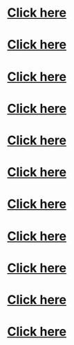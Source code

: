 # <a href="tel:103">Click here
# <a href="tel:103">Click here
# <a href="tel:103">Click here
# <a href="tel:103">Click here
# <a href="tel:103">Click here
# <a href="tel:103">Click here
# <a href="tel:103">Click here
# <a href="tel:103">Click here
# <a href="tel:103">Click here
# <a href="tel:103">Click here
# <a href="tel:103">Click here

